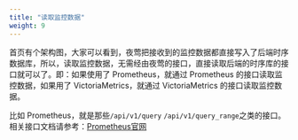 ```yaml
---
title: "读取监控数据"
weight: 9
---
```


首页有个架构图，大家可以看到，夜莺把接收到的监控数据都直接写入了后端时序数据库，所以，读取监控数据，无需经由夜莺的接口，直接读取后端的时序库的接口就可以了。即：如果使用了 Prometheus，就通过 Prometheus 的接口读取监控数据，如果用了 VictoriaMetrics，就通过 VictoriaMetrics 的接口读取监控数据。

比如 Prometheus，就是那些`/api/v1/query` `/api/v1/query_range`之类的接口。相关接口文档请参考：[Prometheus官网](https://prometheus.io/docs/prometheus/latest/querying/api/)
